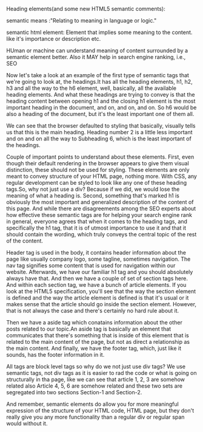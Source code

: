 Heading elements(and some new HTML5 semantic comments):

semantic means :"Relating to meaning in language or logic."

semantic html element: Element that implies some meaning to the content.
like it's importance or description etc.

HUman or machine can understand meaning of content surrounded by a semantic element better.
Also it MAY help in search engine ranking, i.e., SEO

Now let's take a look at an example of the first type of semantic tags that we're going to look at, the headings.It has all the heading elements, h1, h2, h3 and all the way to the h6 element, well, basically, all the available heading elements. And what these headings are trying to convey is that the heading content between opening h1 and the closing h1 element is the most important heading in the document, and on, and on, and on. So h6 would be also a heading of the document, but it's the least important one of them all.

We can see that the browser defaulted to styling that basically, visually tells us that this is the main heading. Heading number 2 is a little less important and on and on all the way to Subheading 6, which is the least important of the headings.

Couple of important points to understand about these elements. First, even though their default rendering in the browser appears to give them visual distinction, these should not be used for styling. These elements are only meant to convey structure of your HTML page, nothing more. With CSS, any regular development can be styled to look like any one of these heading tags.So, why not just use a div? Because if we did, we would lose the meaning of what a heading is. Second, something that's marked h1 is obviously the most important and generalized description of the content of this page. And while there are disagreements among the SEO experts about how effective these semantic tags are for helping your search engine rank in general, everyone agrees that when it comes to the heading tags, and specifically the h1 tag, that it is of utmost importance to use it and that it should contain the wording, which truly conveys the central topic of the rest of the content.

Header tag is used in the body, it contains header information about the page like usually company logo, some tagline, sometimes navigation.
The nav tag signifies some content that is used for navigation within our website. Afterwards, we have our familiar h1 tag and you should absolutely always have that. And then we have a couple of set of section tags here. And within each section tag, we have a bunch of article elements. If you look at the HTML5 specification, you'll see that the way the section element is defined and the way the article element is defined is that it's usual or it makes sense that the article should go inside the section element. However, that is not always the case and there's certainly no hard rule about it.

Then we have a aside tag which conatains information about the other posts related to our topic.An aside tag is basically an element that communicates that there's something that is inside of this element that is related to the main content of the page, but not as direct a relationship as the main content. And finally, we have the footer tag, which, just like it sounds, has the footer information in it.

All tags are block level tags so why do we not just use div tags?
We use semantic tags, not div tags as it is easier to rad the code or what is going on structurally in tha page, like we can see that article 1, 2, 3 are somehow related also Article 4, 5, 6 are somehow related and these two sets are segregated into two sections Section-1 and Section-2. 

And remember, semantic elements do allow you for more meaningful expression of the structure of your HTML code, HTML page, but they don't really give you any more functionality than a regular div or regular span would without it.